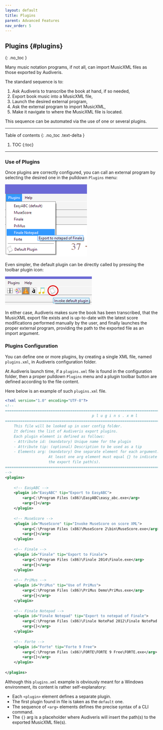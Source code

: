```yaml
---
layout: default
title: Plugins
parent: Advanced Features
nav_order: 5
---
```

## Plugins {#plugins}
{: .no_toc }

Many music notation programs, if not all, can import MusicXML files as those exported by Audiveris.

The standard sequence is to:
1. Ask Audiveris to transcribe the book at hand, if so needed,
2. Export book music into a MusicXML file,
3. Launch the desired external program,
4. Ask the external program to import MusicXML,
5. Make it navigate to where the MusicXML file is located.

This sequence can be automated via the use of one or several plugins.

---
Table of contents
{: .no_toc .text-delta }

1. TOC
{:toc}
---

### Use of Plugins

Once plugins are correctly configured, you can call an external program by selecting the desired one
in the pulldown `Plugins` menu:

![](../assets/images/plugins_menu_finale.png)

Even simpler, the default plugin can be directly called by pressing the toolbar plugin icon:

![](../assets/images/plugin_icon.png)

In either case, Audiveris makes sure the book has been transcribed, that the MusicXML export file
exists and is up-to-date with the latest score modifications performed manually by the user,
and finally launches the proper external program,
providing the path to the exported file as an import argument.

### Plugins Configuration

You can define one or more plugins, by creating a single XML file, named `plugins.xml`,
in Audiveris configuration folder.

At Audiveris launch time, if a `plugins.xml` file is found in the configuration folder, then a
proper pulldown `Plugins` menu and a plugin toolbar button are defined according to the file content.

Here below is an example of such `plugins.xml` file.

```xml
<?xml version="1.0" encoding="UTF-8"?>
<!--
====================================================================================================
                                        p l u g i n s . x m l
====================================================================================================
    This file will be looked up in user config folder.
    It defines the list of Audiveris export plugins.
    Each plugin element is defined as follows:
    - Attribute id: (mandatory) Unique name for the plugin
    - Attribute tip: (optional) Description to be used as a tip
    - Elements arg: (mandatory) One separate element for each argument.
                    At least one arg element must equal {} to indicate where to insert at run-time
                    the export file path(s).    
====================================================================================================
-->
<plugins>

    <!-- EasyABC -->
    <plugin id="EasyABC" tip="Export to EasyABC">
        <arg>C:\Program Files (x86)\EasyABC\easy_abc.exe</arg>
        <arg>{}</arg>
    </plugin>

    <!-- MuseScore -->
    <plugin id="MuseScore" tip="Invoke MuseScore on score XML">
        <arg>C:\Program Files (x86)\MuseScore 2\bin\MuseScore.exe</arg>
        <arg>{}</arg>
    </plugin>

    <!-- Finale -->
    <plugin id="Finale" tip="Export to Finale">
        <arg>C:\Program Files (x86)\Finale 2014\Finale.exe</arg>
        <arg>{}</arg>
    </plugin>

    <!-- PriMus -->
    <plugin id="PriMus" tip="Use of PriMus">
        <arg>C:\Program Files (x86)\PriMus Demo\PriMus.exe</arg>
        <arg>{}</arg>
    </plugin>

    <!-- Finale Notepad -->
    <plugin id="Finale Notepad" tip="Export to notepad of Finale">
        <arg>C:\Program Files (x86)\Finale NotePad 2012\Finale NotePad.exe</arg>
        <arg>{}</arg>
    </plugin>

    <!-- Forte -->
    <plugin id="Forte" tip="Forte 9 Free">
        <arg>C:\Program Files (x86)\FORTE\FORTE 9 Free\FORTE.exe</arg>
        <arg>{}</arg>
    </plugin>

</plugins>
```

Although this `plugins.xml` example is obviously meant for a Windows environment, its content is
rather self-explanatory:
* Each `<plugin>` element defines a separate plugin.
* The first plugin found in file is taken as the `default` one.
* The sequence of `<arg>` elements defines the precise syntax of a CLI command.
* The `{}` arg is a placeholder where Audiveris will insert the path(s) to
  the exported MusicXML file(s).

